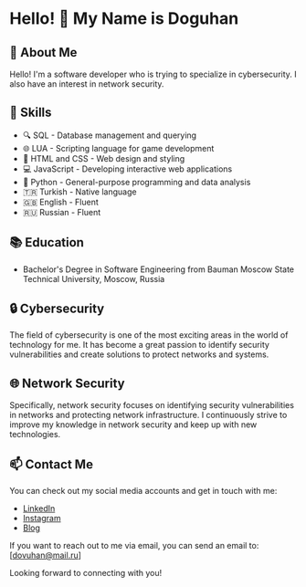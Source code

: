# Hello! 👋 My Name is Doguhan

## 🚀 About Me
Hello! I'm a software developer who is trying to specialize in cybersecurity. I also have an interest in network security.

## 💼 Skills
- 🔍 SQL - Database management and querying
- 🌐 LUA - Scripting language for game development
- 🎨 HTML and CSS - Web design and styling
- 💻 JavaScript - Developing interactive web applications
- 🐍 Python - General-purpose programming and data analysis
- 🇹🇷 Turkish - Native language
- 🇬🇧 English - Fluent
- 🇷🇺 Russian - Fluent

## 📚 Education
- Bachelor's Degree in Software Engineering from Bauman Moscow State Technical University, Moscow, Russia

## 🔒 Cybersecurity
The field of cybersecurity is one of the most exciting areas in the world of technology for me. It has become a great passion to identify security vulnerabilities and create solutions to protect networks and systems.

## 🌐 Network Security
Specifically, network security focuses on identifying security vulnerabilities in networks and protecting network infrastructure. I continuously strive to improve my knowledge in network security and keep up with new technologies.

## 📫 Contact Me
You can check out my social media accounts and get in touch with me:

- [LinkedIn](https://www.linkedin.com/in/dovuhan)
- [Instagram](https://instagram.com/dovuhan)
- [Blog](https://bytehan.com)

If you want to reach out to me via email, you can send an email to: [dovuhan@mail.ru]

Looking forward to connecting with you!

<!---
dovuhan/dovuhan is a ✨ special ✨ repository because its `README.md` (this file) appears on your GitHub profile.
You can click the Preview link to take a look at your changes.
--->
